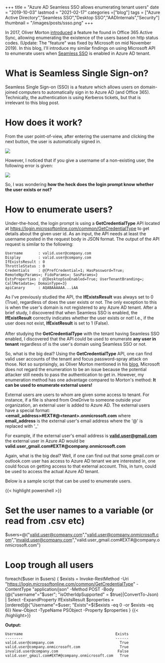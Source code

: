 +++
title = "Azure AD Seamless SSO allows enumerating tenant users"
date = "2019-10-03"
lastmod = "2021-02-17"
categories =["blog"]
tags = ["Azure Active Directory","Seamless SSO","Desktop SSO","AADInternals","Security"]
thumbnail = "/images/posts/ssso.png"
+++

In 2017, Oliver Morton <a href="https://grimhacker.com/2017/07/24/office365-activesync-username-enumeration/" target="_new">introduced</a> a feature he found in Office 365 Active Sync, 
allowing enumerating the existence of the users based on http status codes. (Update: The "feature" was fixed by Microsoft on mid November 2019).
In this blog, I'll introduce my similar findings on using Microsoft API to enumerate users when <a href="https://docs.microsoft.com/en-us/azure/active-directory/hybrid/how-to-connect-sso" target="_new">Seamless SSO</a> is enabled in Azure AD tenant.

<!--more-->

# What is Seamless Single Sign-on?
Seamless Single Sign-on (SSO) is a feature which allows users on domain-joined computers to automatically sign in to Azure AD (and Office 365). 
Technically, the authentication is using Kerberos tickets, but that is irrelevant to this blog post.

# How does it work?
From the user point-of-view, after entering the username and clicking the next button, the user is automatically signed in.

<img src="/images/posts/sso_login1.png">

However, I noticed that if you give a username of a non-existing user, the following error is given:

<img src="/images/posts/sso_login2.png">

So, I was wondering **how the heck does the login prompt know whether the user exists or not?**

# How to enumerate users?
Under-the-hood, the login prompt is using a **GetCredentialType** API located at https://login.microsoftonline.com/common/GetCredentialType to get details about the given user id.
As an input, the API needs at least the username posted in the request body in JSON format. The output of the API request is similar to the following:
```
Username       : valid.user@company.com
Display        : valid.user@company.com
IfExistsResult : 0
ThrottleStatus : 0
Credentials    : @{PrefCredential=1; HasPassword=True; RemoteNgcParams=; FidoParams=; SasParams=}
EstsProperties : @{DesktopSsoEnabled=True; UserTenantBranding=; CallMetadata=; DomainType=3}
apiCanary      : AQABAAAAAA...iAA
```
As I've previously studied the API, the **IfExistsResult** was always set to 0 (True), regardless of does the user exists or not. The only exception to this is when the user's domain is not registered to any Azure AD tenant.
After a brief study, I discovered that when Seamless SSO is enabled, the **IfExistResult** correctly indicates whether the user exists or not! I.e., if the user does not exist, **IfExistResult** is set to 1 (False).
<br><br>
After studying the **GetCredentialType** with the tenant having Seamless SSO enabled, I discovered that the API could be used to enumerate **any user in tenant** regardless of is the user's domain using Seamless SSO or not.

So, what is the big deal? Using the **GetCredentialType** API, one can find valid user accounts of the tenant and focus password-spray attack on those. Not so surprisingly, as Oliver Morton mentioned in his <a href="https://grimhacker.com/2017/07/24/office365-activesync-username-enumeration/" target="_new">blog</a>,
Microsoft does not regard the enumeration to be an issue because the potential attacker still needs to pass the authentication to get in. 
However, my enumeration method has one advantage compared to Morton's method: **It can be used to enumerate external users!** 

External users are users to whom are given some access to tenant. For instance, if a file is shared from OneDrive to someone outside your organization, an external user is added to Azure AD. 
The external users have a special format:
**\<email_address>#EXT#@\<tenant>.onmicrosoft.com** where **email_address** is the external user's email address where the '@' is replaced with '_'

For example, if the external user's email address is **valid.user@gmail.com** the external user in Azure AD would be **valid.user_gmail.com#EXT#@company.onmicrosoft.com**

Again, what is the big deal? Well, if one can find out that some gmail.com or outlook.com user has access to Azure AD tenant we are interested in, one could focus on getting access to that external account. 
This, in turn, could be used to access the actual Azure AD tenant.

Below is a sample script that can be used to enumerate users.

{{< highlight powershell >}}
# Set the user names to a variable (or read from .csv etc)
$users=@("valid.user@company.com","valid.user@company.onmicrosoft.com","invalid.user@company.com","valid.user_gmail.com#EXT#@company.onmicrosoft.com")

# Loop trough all users
foreach($user in $users)
{
    $exists = Invoke-RestMethod -Uri "https://login.microsoftonline.com/common/GetCredentialType" -ContentType "application/json" -Method POST -Body (@{"username"="$user"; "isOtherIdpSupported" =  $true}|ConvertTo-Json) | Select -ExpandProperty IfExistsResult
    $properties = [ordered]@{"Username"=$user; "Exists"=$($exists -eq 0 -or $exists -eq 6)}
    New-Object -TypeName PSObject -Property $properties
}
{{< /highlight>}}

**Output:**
```
Username                                          Exists
--------                                          ------
valid.user@company.com                              True
valid.user@company.onmicrosoft.com                  True
invalid.user@company.com            			   False
valid.user_gmail.com#EXT#@company.onmicrosoft.com   True
```
